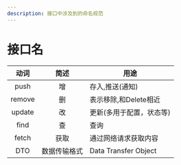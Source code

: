 ```yaml
---
description: 接口中涉及到的命名规范
---
```


# 接口名

|   动词   |   简述   | 用途                   |
| :----: | :----: | -------------------- |
|  push  |    增   | 存入,推送(通知)            |
| remove |    删   | 表示移除,和Delete相近       |
| update |    改   | 更新(多用于配置，状态等)        |
|  find  |    查   | 查询                   |
|  fetch |   获取   | 通过网络请求获取内容           |
|   DTO  | 数据传输格式 | Data Transfer Object |

